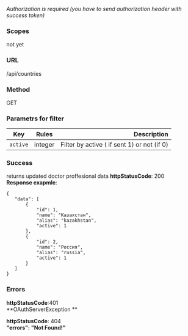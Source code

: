 _Authorization is required (you have to send authorization  header with success token)_<br/>

### Scopes
not yet

### URL
/api/countries

### Method
GET

### Parametrs for filter
| Key          | Rules     | Description                     |
| -------------|:---------:| -------------------------------:|
| `active`     | integer   | Filter by active ( if sent 1) or not  (if 0)   |


### Success
returns updated doctor proffesional data
**httpStatusCode**: 200<br/>
**Response exapmle**:<br/>
 ```
{
    "data": [
        {
            "id": 1,
            "name": "Казахстан",
            "alias": "kazakhstan",
            "active": 1
        },
        {
            "id": 2,
            "name": "Россия",
            "alias": "russia",
            "active": 1
        }
    ]
}
```

### Errors
**httpStatusCode**:401<br/>
**OAuthServerException **

**httpStatusCode**: 404<br/>
**"errors": "Not Found!"**

```

